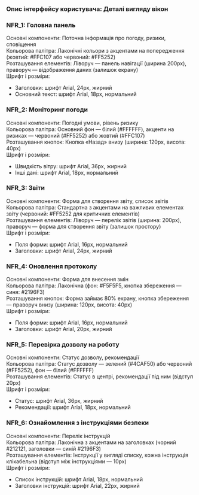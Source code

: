 ### Опис інтерфейсу користувача: Деталі вигляду вікон

### NFR_1: Головна панель  
Основні компоненти: Поточна інформація про погоду, ризики, сповіщення  
Кольорова палітра: Лаконічні кольори з акцентами на попередження (жовтий: #FFC107 або червоний: #FF5252)  
Розташування елементів: Ліворуч — панель навігації (ширина 200px), праворуч — відображення даних (залишок екрану)  
Шрифт і розміри:  
- Заголовки: шрифт Arial, 24px, жирний  
- Основний текст: шрифт Arial, 18px, нормальний  

### NFR_2: Моніторинг погоди  
Основні компоненти: Погодні умови, рівень ризику  
Кольорова палітра: Основний фон — білий (#FFFFFF), акценти на ризиках — червоний (#FF5252) або жовтий (#FFC107)  
Розташування кнопок: Кнопка «Назад» внизу (ширина: 120px, висота: 40px)  
Шрифт і розміри:  
- Швидкість вітру: шрифт Arial, 36px, жирний  
- Інші дані: шрифт Arial, 18px, нормальний  

### NFR_3: Звіти  
Основні компоненти: Форма для створення звіту, список звітів  
Кольорова палітра: Стандартна з акцентами на важливих елементах звіту (червоний: #FF5252 для критичних елементів)  
Розташування елементів: Ліворуч — перелік звітів (ширина: 200px), праворуч — форма для створення звіту (залишок простору)  
Шрифт і розміри:  
- Поля форми: шрифт Arial, 16px, нормальний  
- Заголовки: шрифт Arial, 24px, жирний  

### NFR_4: Оновлення протоколу  
Основні компоненти: Форма для внесення змін  
Кольорова палітра: Лаконічна (фон: #F5F5F5, кнопка збереження — синя: #2196F3)  
Розташування кнопок: Форма займає 80% екрану, кнопка збереження — праворуч внизу (ширина: 120px, висота: 40px)  
Шрифт і розміри:  
- Поля форми: шрифт Arial, 16px, нормальний  
- Заголовки: шрифт Arial, 20px, жирний  

### NFR_5: Перевірка дозволу на роботу  
Основні компоненти: Статус дозволу, рекомендації  
Кольорова палітра: Статус дозволу — зелений (#4CAF50) або червоний (#FF5252), фон — білий (#FFFFFF)  
Розташування елементів: Статус в центрі, рекомендації під ним (відступ 20px)  
Шрифт і розміри:  
- Статус: шрифт Arial, 36px, жирний  
- Рекомендації: шрифт Arial, 18px, нормальний  

### NFR_6: Ознайомлення з інструкціями безпеки  
Основні компоненти: Перелік інструкцій  
Кольорова палітра: Лаконічна з акцентами на заголовках (чорний #212121, заголовки — синій #2196F3)  
Розташування елементів: Інструкції у вигляді списку, кожна інструкція клікабельна (відступ між інструкціями — 10px)  
Шрифт і розміри:  
- Список інструкцій: шрифт Arial, 18px, нормальний  
- Заголовки інструкцій: шрифт Arial, 22px, жирний  

